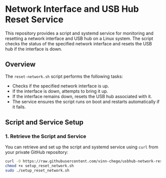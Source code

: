 # Network Interface and USB Hub Reset Service

This repository provides a script and systemd service for monitoring and resetting a network interface and USB hub on a Linux system. The script checks the status of the specified network interface and resets the USB hub if the interface is down.

## Overview

The `reset-network.sh` script performs the following tasks:
- Checks if the specified network interface is up.
- If the interface is down, attempts to bring it up.
- If the interface remains down, resets the USB hub associated with it.
- The service ensures the script runs on boot and restarts automatically if it fails.

## Script and Service Setup

### 1. Retrieve the Script and Service

You can retrieve and set up the script and systemd service using `curl` from your private GitHub repository:

```bash
curl -O https://raw.githubusercontent.com/vinn-chege/usbhub-network-reset/main/setup_reset_network.sh
chmod +x setup_reset_network.sh
sudo ./setup_reset_network.sh
```
